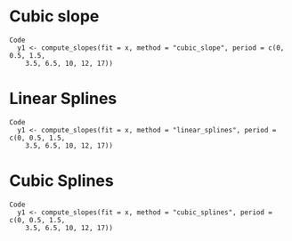# Cubic slope

    Code
      y1 <- compute_slopes(fit = x, method = "cubic_slope", period = c(0, 0.5, 1.5,
        3.5, 6.5, 10, 12, 17))

# Linear Splines

    Code
      y1 <- compute_slopes(fit = x, method = "linear_splines", period = c(0, 0.5, 1.5,
        3.5, 6.5, 10, 12, 17))

# Cubic Splines

    Code
      y1 <- compute_slopes(fit = x, method = "cubic_splines", period = c(0, 0.5, 1.5,
        3.5, 6.5, 10, 12, 17))

